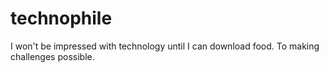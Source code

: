 # technophile
I won't be impressed with technology until I can download food. To making challenges possible.
